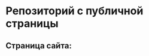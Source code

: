 # Репозиторий с публичной страницы

## Страница сайта:
<!-- Вставить ссылку на публичную страницу -->